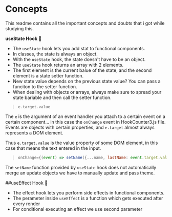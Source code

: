 <h1>Concepts</h1>

This readme contains all the important concepts and doubts that i got while studying this.

**useState Hook** 🦉
- The ```useState``` hook lets you add stat to functional components.
- In classes, the state is always an object.
- With the ```useState``` hook, the state doesn't have to be an object.
- The ```useState``` hook returns an array with 2 elements.
- The first element is the current balue of the state, and the second element is a state setter function.
- New state value depends on the previous state value? You can pass a funciton to the setter function.
- When dealing with objects or arrays, always make sure to spread your state bariable and then call the setter function.


>```e.target.value```


The ```e``` is the argument of an event handler you attach to a certain event on a certain component... in this case the ```onChange``` event in HookCounter3.js file. Events are objects with certain properties, and ```e.target``` almost always represents a DOM element.

Thus ```e.target.value``` is the value property of some DOM element, in this case that means the text entered in the input.


> ``` js
> onChange={(event) => setName({...name, lastName: event.target.value })} 
> ```
The ```setName``` function provided by ```useState``` hook does not automatically merge an update objects we have to manually update and pass theme.

##useEffect Hook 🤖
- The effect hook lets you perform side effects in functional components.
- The perameter inside ```useEffect``` is a function which gets executed after every render
- For conditional executing an effect we use second parameter